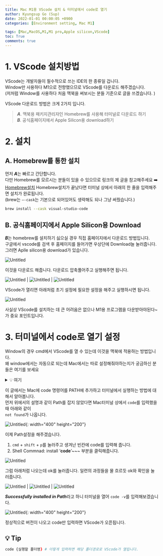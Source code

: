 ```yaml
---
title: Mac M1용 VScode 설치 & 터미널에서 code로 열기
author: Kyungsup Go (Sup)
date: 2022-01-01 00:00:05 +0900
categories: [Environment setting, Mac M1]

tags: [Mac,MacOS,M1,M1 pro,Apple silicon,VScode]
toc: True
comments: true
---
```


# 1. VScode 설치방법

VScode는 개발자들이 필수적으로 쓰는 IDE의 한 종류일 겁니다.<br>
Window만 사용하다 M1으로 전향했으므로 VScode를 다운로드 해주겠습니다.<br>(저처럼 Window를 사용하다 처음 맥북을 써보시는 분들 기준으로 글을 쓰겠습니다. ) 

VScode 다운로드 방법은 크게 2가지 입니다.<br>
> ***A***. 맥북용 패키지관리자인 Homebrew를 사용해 터미널로 다운로드 하기<br> 
***B***. 공식홈페이지에서 Apple Silicon용 download하기

# 2. 설치

## A. Homebrew를 통한 설치
먼저 ***A***는 빠르고 간단합니다.<br>다만 Homebrew를 모르시는 분들이 있을 수 있으므로 링크의 제 글을 참고해주세요 ➡️
[Homebrew설치](https://suppppppp.github.io/posts/Mac_m1_Homebrew_Install_ko/)
Homebrew설치가 끝났다면 터미널 상에서 아래의 한 줄을 입력해주면 설치가 완료됩니다.<br>
(brew는 `—-cask`는 기본으로 되어있어도 생략해도 되나 그냥 써줬습니다.)

```bash
brew install --cask visual-studio-code
```

## B. 공식홈페이지에서 Apple Silicon용 Download

***B***는 homebrew를 설치하기 싫으실 경우 직접 홈페이지에서 다운로드 방법입니다.<br>
구글에서 vscode를 검색 후 홈페이지를 들어가면 우상단에 Download늘 눌러줍니다.<br>그러면 Aplle silicon용 download가 있습니다.

![Untitled](/assets/img/environment_setting/mac/Mac_M1_VScode_install&_terminalOpen/Untitled_0.png)

이것을 다운로드 해줍니다. 다운로드 압축풀어주고 실행해주면 됩니다.

![Untitled](/assets/img/environment_setting/mac/Mac_M1_VScode_install&_terminalOpen/Untitled_1.png) | ![Untitled](/assets/img/environment_setting/mac/Mac_M1_VScode_install&_terminalOpen/Untitled_2.png) | ![Untitled](/assets/img/environment_setting/mac/Mac_M1_VScode_install&_terminalOpen/Untitled_3.png)

VScode가 열리면 아래처럼 초기 설정에 필요한 설정을 해주고 실행하시면 됩니다.

![Untitled](/assets/img/environment_setting/mac/Mac_M1_VScode_install&_terminalOpen/Untitled_4.png)

사실상  VScode를 설치하는 데 큰 어려움은 없으나 M1용 프로그램을 다운받아야된다~가 중요 포인트입니다.

# 3. 터미널에서 code로 열기 설정

Window의 경우 cmd에서 VScode를 열 수 있는데 이것을 맥북에 적용하는 방법입니다.<br>
왜 window에서는 자동으로 되는데 Mac에서는 따로 설정해줘야하는지가 궁금하신 분들은 여기를 보세요 
<details>
<summary> 💡 여기 </summary>
<div markdown="1">

Visual Studio Code를 터미널에서 실행하기 위해서는 `code` 명령어의 PATH 설정을 해야합니다. 윈도우의 경우 인스톨러로 설치할 때 PATH 설정을 진행합니다만, 맥에서는 단순히 복사만으로 설치가 되기 때문에 PATH가 기본적으로 설정되어있지 않습니다. 윈도우에서도 PATH 설정을 체크하지 않았다면 `code` 명령어를 사용할 수 없습니다. - [출처](https://www.lainyzine.com/ko/article/how-to-execute-visual-studio-code-from-terminal/)

</div>
</details>


이 글에서는 Mac에 code 명령어를 PATH에 추가하고 터미널에서 실행하는 방법에 대해서 알아봅니다.<br>
먼저 위에서의 설명과 같이 Path를 잡지 않았다면 Mac터미널 상에서 `code`를 입력했을 때 아래와 같이<br> `not found`가 나옵니다.

![Untitled](/assets/img/environment_setting/mac/Mac_M1_VScode_install&_terminalOpen/Untitled_5.png){: width="400" height="200"}

이제 Path설정을 해주겠습니다.

1. `cmd` + `shift` + `p`를 눌러주고 생겨난 빈칸에 code를 입력해 줍니다.
2. Shell Commnad: install ‘**code**’~~~ 부분을 클릭해줍니다.


![Untitled](/assets/img/environment_setting/mac/Mac_M1_VScode_install&_terminalOpen/Untitled_6.png)

그럼 아래처럼 나오는데 ok를 눌러줍니다. 일련의 과정들을 물 흐르듯 ok와 확인을 눌러줍니다. 

![Untitled](/assets/img/environment_setting/mac/Mac_M1_VScode_install&_terminalOpen/Untitled_7.png) | ![Untitled](/assets/img/environment_setting/mac/Mac_M1_VScode_install&_terminalOpen/Untitled_8.png) | ![Untitled](/assets/img/environment_setting/mac/Mac_M1_VScode_install&_terminalOpen/Untitled_9.png)

***Successfully installed in Path***라고 하니 터미널을 열어 `code -v`를 입력해보겠습니다.

![Untitled](/assets/img/environment_setting/mac/Mac_M1_VScode_install&_terminalOpen/Untitled_10.png){: width="400" height="200"}

정상적으로 버전이 나오고 code만 입력하면 VScode가 오픈됩니다. 

## 💡 Tip
```zsh
code {실행할 폴더명} # 이렇게 입력하면 해당 폴더경로로 VScode가 열립니다.
```